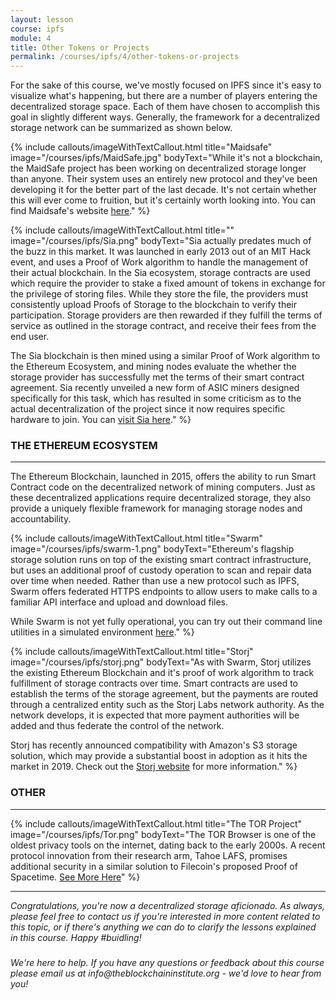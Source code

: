 ```yaml
---
layout: lesson
course: ipfs
module: 4
title: Other Tokens or Projects
permalink: /courses/ipfs/4/other-tokens-or-projects
---
```



<span>
<span class="openingParagraph">
For the sake of this course, we've mostly focused on IPFS since it's easy to visualize what's happening, but there are a number of players entering the decentralized storage space. Each of them have chosen to accomplish this goal in slightly different ways. Generally, the framework for a decentralized storage network can be summarized as shown below.</span>

{% include callouts/imageWithTextCallout.html 
    title="Maidsafe"
    image="/courses/ipfs/MaidSafe.jpg"
    bodyText="While it's not a blockchain, the MaidSafe project has been working on decentralized storage longer than anyone. Their system uses an entirely new protocol and they've been developing it for the better part of the last decade. It's not certain whether this will ever come to fruition, but it's certainly worth looking into. You can find Maidsafe's website <a href='https://maidsafe.net/'>here</a>."
%}

{% include callouts/imageWithTextCallout.html 
    title=""
    image="/courses/ipfs/Sia.png"
    bodyText="Sia actually predates much of the buzz in this market. It was launched in early 2013 out of an MIT Hack event, and uses a Proof of Work algorithm to handle the management of their actual blockchain. In the Sia ecosystem, storage contracts are used which require the provider to stake a fixed amount of tokens in exchange for the privilege of storing files. While they store the file, the providers must consistently upload Proofs of Storage to the blockchain to verify their participation. Storage providers are then rewarded if they fulfill the terms of service as outlined in the storage contract, and receive their fees from the end user.

The Sia blockchain is then mined using a similar Proof of Work algorithm to the Ethereum Ecosystem, and mining nodes evaluate the whether the storage provider has successfully met the terms of their smart contract agreement. Sia recently unveiled a new form of ASIC miners designed specifically for this task, which has resulted in some criticism as to the actual decentralization of the project since it now requires specific hardware to join. You can <a href='https://sia.tech/' target='_blank' rel='noopener noreferrer'>visit Sia here</a>."
%}

<h3>THE ETHEREUM ECOSYSTEM</h3>

<hr />

The Ethereum Blockchain, launched in 2015, offers the ability to run Smart Contract code on the decentralized network of mining computers. Just as these decentralized applications require decentralized storage, they also provide a uniquely flexible framework for managing storage nodes and accountability.

{% include callouts/imageWithTextCallout.html 
    title="Swarm"
    image="/courses/ipfs/swarm-1.png"
    bodyText="Ethereum's flagship storage solution runs on top of the existing smart contract infrastructure, but uses an additional proof of custody operation to scan and repair data over time when needed. Rather than use a new protocol such as IPFS, Swarm offers federated HTTPS endpoints to allow users to make calls to a familiar API interface and upload and download files.

While Swarm is not yet fully operational, you can try out their command line utilities in a simulated environment <a href='https://swarm-guide.readthedocs.io/en/latest/introduction.html' target='_blank' rel='noopener noreferrer'>here</a>."
%}

{% include callouts/imageWithTextCallout.html 
    title="Storj"
    image="/courses/ipfs/storj.png"
    bodyText="As with Swarm, Storj utilizes the existing Ethereum Blockchain and it's proof of work algorithm to track fulfillment of storage contracts over time. Smart contracts are used to establish the terms of the storage agreement, but the payments are routed through a centralized entity such as the Storj Labs network authority. As the network develops, it is expected that more payment authorities will be added and thus federate the control of the network.

Storj has recently announced compatibility with Amazon's S3 storage solution, which may provide a substantial boost in adoption as it hits the market in 2019. Check out the <a href='https://storj.io/' target='_blank' rel='noopener noreferrer'>Storj website</a> for more information."
%}

<h3>OTHER</h3>

<hr />

{% include callouts/imageWithTextCallout.html 
    title="The TOR Project"
    image="/courses/ipfs/Tor.png"
    bodyText="The TOR Browser is one of the oldest privacy tools on the internet, dating back to the early 2000s. A recent protocol innovation from their research arm, Tahoe LAFS, promises additional security in a similar solution to Filecoin's proposed Proof of Spacetime. <a href='https://blog.torproject.org/tor-heart-tahoe-lafs' target='_blank' rel='noopener noreferrer'>See More Here</a>"
%}

<hr />
<em>Congratulations, you're now a decentralized storage aficionado. As always, please feel free to contact us if you're interested in more content related to this topic, or if there's anything we can do to clarify the lessons explained in this course. Happy #buidling!</em>
<h3></h3>
<em>We're here to help. If you have any questions or feedback about this course please email us at info@theblockchaininstitute.org - we'd love to hear from you!</em>

